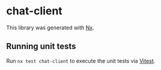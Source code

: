 # chat-client

This library was generated with [Nx](https://nx.dev).

## Running unit tests

Run `nx test chat-client` to execute the unit tests via [Vitest](https://vitest.dev/).
